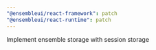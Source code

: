 ```yaml
---
"@ensembleui/react-framework": patch
"@ensembleui/react-runtime": patch
---
```


Implement ensemble storage with session storage
